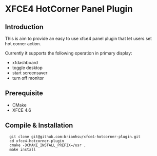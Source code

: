 XFCE4 HotCorner Panel Plugin
==============================

Introduction
--------------

This is aim to provide an easy to use xfce4 panel plugin that let users set hot corner action.

Currently it supports the following operation in primary display:

  - xfdashboard
  - toggle desktop
  - start screensaver
  - turn off monitor

Prerequisite
------------------------

  - CMake
  - XFCE 4.6

Compile & Installation
-------------------------

```console
  git clone git@github.com:brianhsu/xfce4-hotcorner-plugin.git
  cd xfce4-hotcorner-plugin
  cmake -DCMAKE_INSTALL_PREFIX=/usr .
  make install
```

